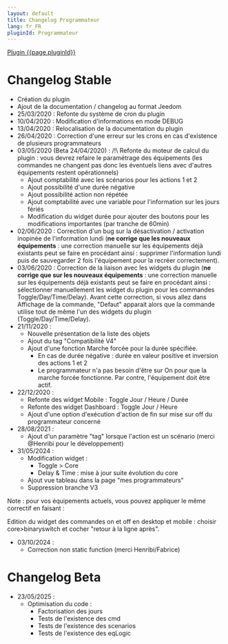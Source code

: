 ```yaml
---
layout: default
title: Changelog Programmateur
lang: fr_FR
pluginId: Programmateur
---
```


<div id="title">
<a href="../../../{{site.baseurl}}/{{page.pluginId}}/{{page.lang}}">Plugin {{page.pluginId}}</a>
</div>

Changelog Stable
===
- Création du plugin
- Ajout de la documentation / changelog au format Jeedom
- 25/03/2020 : Refonte du système de cron du plugin
- 10/04/2020 : Modification d'informations en mode DEBUG
- 13/04/2020 : Relocalisation de la documentation du plugin
- 26/04/2020 : Correction d'une erreur sur les crons en cas d'existence de plusieurs programmateurs
- 03/05/2020 (Beta 24/04/2020) : /!\ Refonte du moteur de calcul du plugin : vous devrez refaire le paramétrage des équipements (les commandes ne changent pas donc les éventuels liens avec d'autres équipements restent opérationnels)
  - Ajout comptabilité avec les scénarios pour les actions 1 et 2
  - Ajout possibilité d'une durée négative
  - Ajout possibilité action non répétée
  - Ajout comptabilité avec une variable pour l'information sur les jours fériés
  - Modification du widget durée pour ajouter des boutons pour les modifications importantes (par tranche de 60min)
- 02/06/2020 : Correction d'un bug sur la désactivation / activation inopinée de l'information lundi (**ne corrige que les nouveaux équipements** : une correction manuelle sur les équipements déjà existants peut se faire en procédant ainsi : supprimer l'information lundi puis de sauvegarder 2 fois l'équipement pour la recréer correctement).
- 03/06/2020 : Correction de la liaison avec les widgets du plugin (**ne corrige que sur les nouveaux équipements** : une correction manuelle sur les équipements déjà existants peut se faire en procédant ainsi : sélectionner manuellement les widget du plugin pour les commandes Toggle/Day/Time/Delay). Avant cette correction, si vous allez dans Affichage de la commande, "Defaut" apparait alors que la commande utilise tout de même l'un des widgets du plugin (Toggle/Day/Time/Delay).
- 21/11/2020 :
  - Nouvelle présentation de la liste des objets
  - Ajout du tag "Compatibilité V4"
  - Ajout d'une fonction Marche forcée pour la durée spécifiée.
     - En cas de durée négative : durée en valeur positive et inversion des actions 1 et 2
     - Le programmateur n'a pas besoin d'être sur On pour que la marche forcée fonctionne. Par contre, l'équipement doit être actif.
- 22/12/2020 :
  - Refonte des widget Mobile : Toggle Jour / Heure / Durée
  - Refonte des widget Dashboard : Toggle Jour / Heure
  - Ajout d'une option d'exécution d'action de fin sur mise sur off du programmateur concerné
- 28/08/2021 :
  - Ajout d'un paramètre "tag" lorsque l'action est un scénario (merci @Henribi pour le développement)
- 31/05/2024 :
  - Modification widget :
    - Toggle > Core
    - Delay & Time : mise à jour suite évolution du core
  - Ajout vue tableau dans la page "mes programmateurs"
  - Suppression branche V3

Note : pour vos équipements actuels, vous pouvez appliquer le même correctif en faisant :

Edition du widget des commandes on et off en desktop et mobile : choisir core>binaryswitch et cocher "retour à la ligne après".
- 03/10/2024 :
  - Correction non static function (merci Henribi/Fabrice)

Changelog Beta
===
- 23/05/2025 :
  - Optimisation du code :
    - Factorisation des jours
    - Tests de l'existence des cmd
    - Tests de l'existence des scenarios
    - Tests de l'existence des eqLogic
